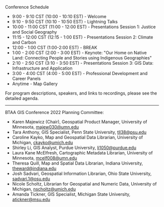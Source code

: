 Conference Schedule

* 9:00 - 9:10 CST (10:00 - 10:10 EST) - Welcome
* 9:10 - 9:50 CST (10:10 - 10:50 EST) - Lightning Talks
* 10:00 - 11:00 CST (11:00 - 12:00 EST) - Presentations Session 1: Justice and Social Geography
* 11:15 - 12:00 CST (12:15 - 1:00 EST) - Presentations Session 2: Climate and Carbon
* 12:00 - 1:00 CST (1:00-2:00 EST) - BREAK
* 1:00 - 2:00 CST (2:00 - 3:00 EST) - Keynote: "Our Home on Native Land: Connecting People and Stories using Indigenous Geographies"
* 2:10 - 2:50 CST (3:10 - 3:50 EST) - Presentations Session 3: GIS Data: Infrastructure and Application
* 3:00 - 4:00 CST (4:00 - 5:00 EST) - Professional Development and Career Panels
* Anytime - Map Gallery

For program descriptions, speakers, and links to recordings, please see the detailed agenda.

---------
BTAA GIS Conference 2022 Planning Committee:

* Karen Majewicz (Chair), Geospatial Product Manager, University of Minnesota, majew030@umn.edu
* Tara Anthony, GIS Specialist, Penn State University, tll38@psu.edu
* Caroline Kayko, Map and Geospatial Data Librarian, University of Michigan, ckayko@umich.edu
* Shirley Li, GIS Analyst, Purdue University, li1050@purdue.edu
* Laura Kane McElfresh, Cartographic Metadata Librarian, University of Minnesota, mcelf008@umn.edu    
* Theresa Quill, Map and Spatial Data Librarian, Indiana University, theward@indiana.edu
* Josh Sadvari, Geospatial Information Librarian, Ohio State University, sadvari.1@osu.edu
* Nicole Scholtz, Librarian for Geospatial and Numeric Data, University of Michigan, nscholtz@umich.edu
* Amanda Tickner, GIS Specialist, Michigan State University, atickner@msu.edu